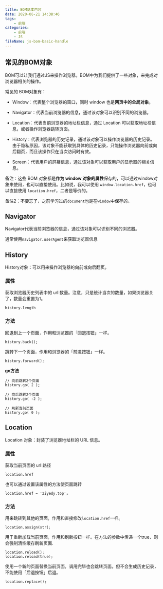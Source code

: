 ```yaml
---
title: BOM基本内容
date: 2020-06-21 14:38:46
tags:
	- 前端
categories:
	- 前端
	- JS
fileName: js-bom-basic-handle
---
```


## 常见的BOM对象

BOM可以让我们通过JS来操作浏览器。BOM中为我们提供了一些对象，来完成对浏览器相关的操作。

常见的 BOM对象有：

- Window：代表整个浏览器的窗口，同时 window 也是**网页中的全局对象**。

- Navigator：代表当前浏览器的信息，通过该对象可以识别不同的浏览器。

- Location：代表当前浏览器的地址栏信息，通过 Location 可以获取地址栏信息，或者操作浏览器跳转页面。

- History：代表浏览器的历史记录，通过该对象可以操作浏览器的历史记录。由于隐私原因，该对象不能获取到具体的历史记录，只能操作浏览器向前或向后翻页，而且该操作只在当次访问时有效。

- Screen：代表用户的屏幕信息，通过该对象可以获取用户的显示器的相关信息。

备注：这些 BOM 对象都是**作为 window 对象的属性**保存的，可以通过window对象来使用，也可以直接使用。比如说，我可以使用 `window.location.href`，也可以直接使用 `location.href`，二者是等价的。

备注2：不要忘了，之前学习过的`document`也是在`window`中保存的。



## Navigator

Navigator代表当前浏览器的信息，通过该对象可以识别不同的浏览器。

通常使用`navigator.userAgent`来获取浏览器信息



## History

History对象：可以用来操作浏览器的向前或向后翻页。

### 属性

获取浏览器历史列表中的 url 数量。注意，只是统计当次的数量，如果浏览器关了，数量会重置为1。

```
history.length
```

### 方法

回退到上一个页面，作用和浏览器的「回退按钮」一样。

```
history.back();
```

跳转下一个页面，作用和浏览器的「前进按钮」一样。

```
history.forward();
```

**go方法**

```
// 向前跳转2个页面
history.go( 2 );

// 向后跳转2个页面
history.go( -2 );

// 刷新当前页面
history.go( 0 );
```



## Location 

Location 对象：封装了浏览器地址栏的 URL 信息。

### 属性

获取当前页面的 url 路径

```
location.href
```

也可以通过设置该属性的方法使页面跳转

```
location.href = 'ziyedy.top';
```

### 方法

用来跳转到其他的页面，作用和直接修改`location.href`一样。

```
location.assign(str);
```

用于重新加载当前页面，作用和刷新按钮一样。在方法的参数中传递一个true，则会强制清空缓存刷新页面.

```
location.reload();
location.reload(true);
```

使用一个新的页面替换当前页面，调用完毕也会跳转页面。但不会生成历史记录，不能使用「后退按钮」后退。

```
location.replace();
```





